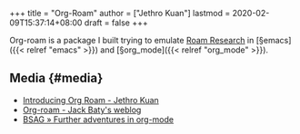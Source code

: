 +++
title = "Org-Roam"
author = ["Jethro Kuan"]
lastmod = 2020-02-09T15:37:14+08:00
draft = false
+++

Org-roam is a package I built trying to emulate [Roam Research](https://roamresearch.org/) in
[§emacs]({{< relref "emacs" >}}) and [§org\_mode]({{< relref "org_mode" >}}).


## Media {#media}

-   [Introducing Org Roam - Jethro Kuan](https://blog.jethro.dev/posts/introducing%5Forg%5Froam/)
-   [Org-roam - Jack Baty's weblog](https://www.baty.net/2020/org-roam/)
-   [BSAG » Further adventures in org-mode](https://www.rousette.org.uk/archives/further-adventures-in-org-mode/)
